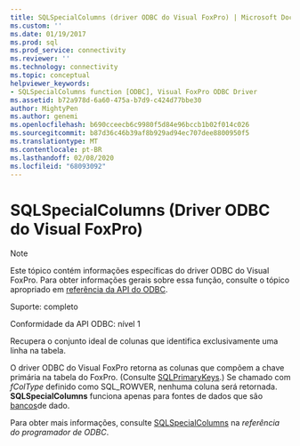 ```yaml
---
title: SQLSpecialColumns (driver ODBC do Visual FoxPro) | Microsoft Docs
ms.custom: ''
ms.date: 01/19/2017
ms.prod: sql
ms.prod_service: connectivity
ms.reviewer: ''
ms.technology: connectivity
ms.topic: conceptual
helpviewer_keywords:
- SQLSpecialColumns function [ODBC], Visual FoxPro ODBC Driver
ms.assetid: b72a978d-6a60-475a-b7d9-c424d77bbe30
author: MightyPen
ms.author: genemi
ms.openlocfilehash: b690cceecb6c9980f5d84e96bccb1b02f014c026
ms.sourcegitcommit: b87d36c46b39af8b929ad94ec707dee8800950f5
ms.translationtype: MT
ms.contentlocale: pt-BR
ms.lasthandoff: 02/08/2020
ms.locfileid: "68093092"
---
```

# <a name="sqlspecialcolumns-visual-foxpro-odbc-driver"></a>SQLSpecialColumns (Driver ODBC do Visual FoxPro)
> [!NOTE]  
>  Este tópico contém informações específicas do driver ODBC do Visual FoxPro. Para obter informações gerais sobre essa função, consulte o tópico apropriado em [referência da API do ODBC](../../odbc/reference/syntax/odbc-api-reference.md).  
  
 Suporte: completo  
  
 Conformidade da API ODBC: nível 1  
  
 Recupera o conjunto ideal de colunas que identifica exclusivamente uma linha na tabela.  
  
 O driver ODBC do Visual FoxPro retorna as colunas que compõem a chave primária na tabela do FoxPro. (Consulte [SQLPrimaryKeys](../../odbc/microsoft/sqlprimarykeys-visual-foxpro-odbc-driver.md).) Se chamado com *fColType* definido como SQL_ROWVER, nenhuma coluna será retornada. **SQLSpecialColumns** funciona apenas para fontes de dados que são [bancos](../../odbc/microsoft/visual-foxpro-terminology.md)de dado.  
  
 Para obter mais informações, consulte [SQLSpecialColumns](../../odbc/reference/syntax/sqlspecialcolumns-function.md) na *referência do programador de ODBC*.
